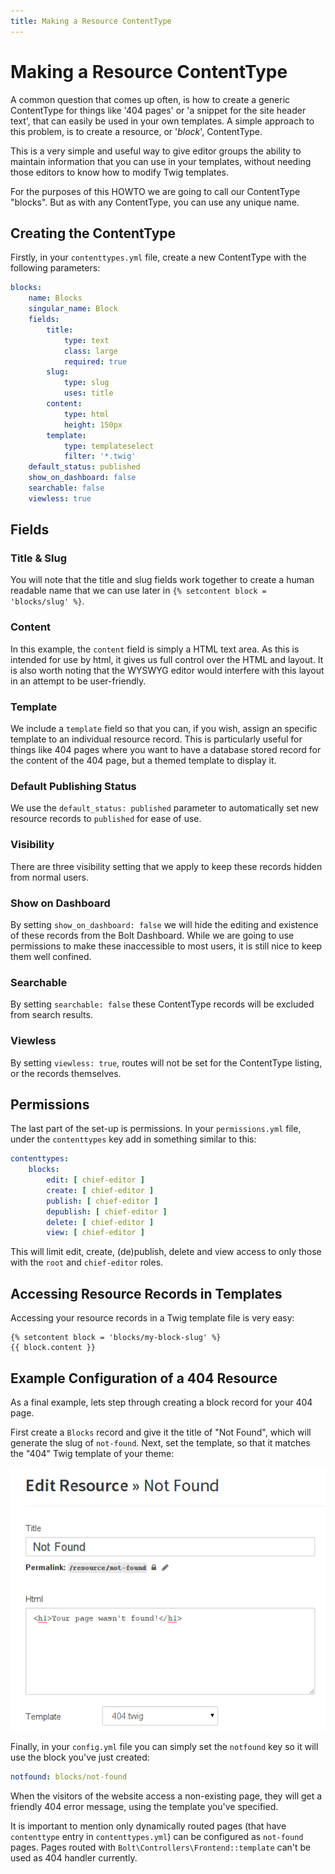 ```yaml
---
title: Making a Resource ContentType
---
```

Making a Resource ContentType
===============================

A common question that comes up often, is how to create a generic ContentType
for things like '404 pages' or 'a snippet for the site header text', that can
easily be used in your own templates. A simple approach to this problem, is to
create a resource, or '*block*', ContentType.

This is a very simple and useful way to give editor groups the ability to
maintain information that you can use in your templates, without needing those
editors to know how to modify Twig templates.

For the purposes of this HOWTO we are going to call our ContentType "blocks".
But as with any ContentType, you can use any unique name.

Creating the ContentType
------------------------

Firstly, in your `contenttypes.yml` file, create a new ContentType with the
following parameters:

```yaml
blocks:
    name: Blocks
    singular_name: Block
    fields:
        title:
            type: text
            class: large
            required: true
        slug:
            type: slug
            uses: title
        content:
            type: html
            height: 150px
        template:
            type: templateselect
            filter: '*.twig'
    default_status: published
    show_on_dashboard: false
    searchable: false
    viewless: true
```

Fields
------

### Title & Slug

You will note that the title and slug fields work together to create a human
readable name that we can use later in `{% setcontent block = 'blocks/slug' %}`.

### Content

In this example, the `content` field is simply a HTML text area. As this is
intended for use by html, it gives us full control over the HTML and
layout. It is also worth noting that the WYSWYG editor would interfere with 
this layout in an attempt to be user-friendly.

### Template

We include a `template` field so that you can, if you wish, assign an specific
template to an individual resource record. This is particularly useful for
things like 404 pages where you want to have a database stored record for the
content of the 404 page, but a themed template to display it.

### Default Publishing Status

We use the `default_status: published` parameter to automatically set new
resource records to `published` for ease of use.

### Visibility

There are three visibility setting that we apply to keep these records hidden
from normal users.

### Show on Dashboard

By setting `show_on_dashboard: false` we will hide the editing and existence of
these records from the Bolt Dashboard. While we are going to use permissions to
make these inaccessible to most users, it is still nice to keep them well
confined.

### Searchable

By setting `searchable: false` these ContentType records will be excluded from
search results.

### Viewless

By setting `viewless: true`, routes will not be set for the ContentType listing,
or the records themselves.

Permissions
-----------

The last part of the set-up is permissions. In your `permissions.yml` file,
under the `contenttypes` key add in something similar to this:

```yaml
contenttypes:
    blocks:
        edit: [ chief-editor ]
        create: [ chief-editor ]
        publish: [ chief-editor ]
        depublish: [ chief-editor ]
        delete: [ chief-editor ]
        view: [ chief-editor ]
```

This will limit edit, create, (de)publish, delete and view access to only those
with the `root` and `chief-editor` roles.

Accessing Resource Records in Templates
---------------------------------------

Accessing your resource records in a Twig template file is very easy:

```twig
{% setcontent block = 'blocks/my-block-slug' %}
{{ block.content }}
```

## Example Configuration of a 404 Resource

As a final example, lets step through creating a block record for your 404
page.

First create a `Blocks` record and give it the title of "Not Found", which will
generate the slug of `not-found`. Next, set the template, so that it matches the
"404" Twig template of your theme:

![](/files/howto-resource-contenttype-404.png)


Finally, in your `config.yml` file you can simply set the `notfound` key so it
will use the block you've just created:

```yaml
notfound: blocks/not-found
```

When the visitors of the website access a non-existing page, they will get a
friendly 404 error message, using the template you've specified.

It is important to mention only dynamically routed pages (that have 
`contenttype` entry in `contenttypes.yml`) can be configured as `not-found`
pages. Pages routed with `Bolt\Controllers\Frontend::template` can't be
used as 404 handler currently.
